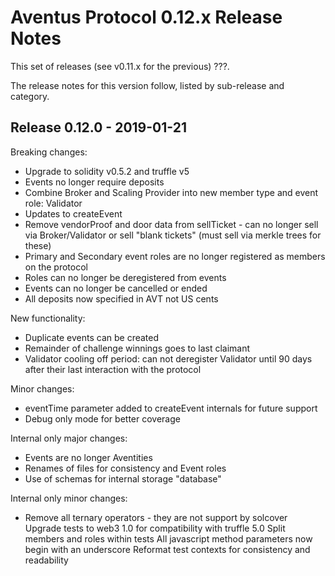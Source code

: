 # Aventus Protocol 0.12.x Release Notes

This set of releases (see v0.11.x for the previous) ???.

The release notes for this version follow, listed by sub-release and category.

## Release 0.12.0 - 2019-01-21

Breaking changes:
- Upgrade to solidity v0.5.2 and truffle v5
- Events no longer require deposits
- Combine Broker and Scaling Provider into new member type and event role: Validator
- Updates to createEvent
- Remove vendorProof and door data from sellTicket - can no longer sell via Broker/Validator or sell "blank tickets" (must sell via merkle trees for these)
- Primary and Secondary event roles are no longer registered as members on the protocol
- Roles can no longer be deregistered from events
- Events can no longer be cancelled or ended
- All deposits now specified in AVT not US cents

New functionality:
- Duplicate events can be created
- Remainder of challenge winnings goes to last claimant
- Validator cooling off period: can not deregister Validator until 90 days after their last interaction with the protocol

Minor changes:
- eventTime parameter added to createEvent internals for future support
- Debug only mode for better coverage

Internal only major changes:
- Events are no longer Aventities
- Renames of files for consistency and Event roles
- Use of schemas for internal storage "database"

Internal only minor changes:
- Remove all ternary operators - they are not support by solcover
Upgrade tests to web3 1.0 for compatibility with truffle 5.0
Split members and roles within tests
All javascript method parameters now begin with an underscore
Reformat test contexts for consistency and readability
